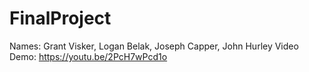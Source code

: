 # FinalProject
Names: Grant Visker, Logan Belak, Joseph Capper, John Hurley
Video Demo: https://youtu.be/2PcH7wPcd1o
